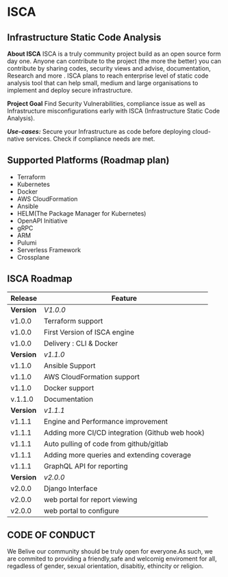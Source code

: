 # ISCA
## Infrastructure Static Code Analysis

**About ISCA**
ISCA is a truly community project build as an open source form day one. Anyone can contribute to the project (the more the better) you can contribute by sharing codes, security views and advise, documentation, Research and more . ISCA plans to reach enterprise level of static code analysis tool that can help small, medium and large organisations to implement and deploy secure infrastructure. 

**Project Goal**
Find Security Vulnerabilities, compliance issue as well as Infrastructure misconfigurations early with ISCA (Infrastructure Static Code Analysis).

***Use-cases:***
Secure your Infrastructure as code  before deploying cloud-native services.
Check if compliance needs are met.

## Supported Platforms (Roadmap plan)
- Terraform 
- Kubernetes 
- Docker
- AWS CloudFormation 
- Ansible
- HELM(The Package Manager for Kubernetes)
- OpenAPI Initiative
- gRPC
- ARM
- Pulumi
- Serverless Framework
- Crossplane


## ISCA Roadmap
| Release | Feature |
-- | --
**Version** | *V1.0.0*
v1.0.0 |Terraform support 
v1.0.0 | First Version of ISCA engine
v1.0.0 | Delivery : CLI & Docker 
**Version** | *v1.1.0*
v1.1.0 |  Ansible Support
v1.1.0 | AWS CloudFormation support 
v1.1.0 | Docker support
v.1.1.0 | Documentation
**Version** | *v1.1.1*
v1.1.1 | Engine and Performance improvement 
v1.1.1 | Adding more CI/CD integration (Github web hook)
v1.1.1 | Auto pulling of code from github/gitlab
v1.1.1| Adding more queries and extending coverage
v1.1.1 | GraphQL API for reporting 
**Version** | *v2.0.0*
v2.0.0 | Django Interface
v2.0.0| web portal for report viewing 
v2.0.0 | web portal to configure 

## CODE OF CONDUCT
We Belive our community should be truly open for everyone.As such, we are commited to providing a friendly,safe and welcomig enviroment for all, regadless of gender, sexual orientation, disabitiy, ethincity or religion.



